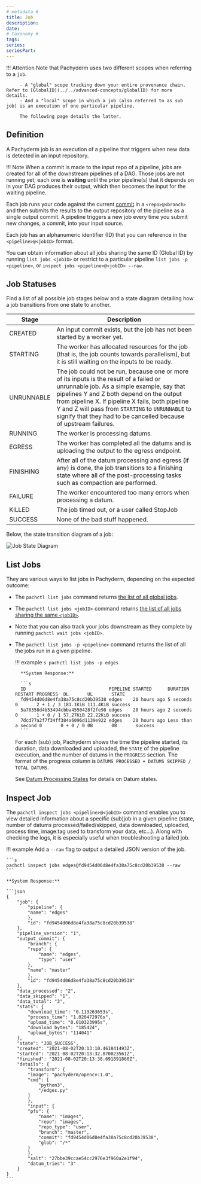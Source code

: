 ```yaml
---
# metadata # 
title: Job
description: 
date: 
# taxonomy #
tags: 
series:
seriesPart:
--- 
```


!!! Attention
         Note that Pachyderm uses two different scopes when referring to a `job`. 

         - A "global" scope tracking down your entire provenance chain. Refer to [GlobalID](../../advanced-concepts/globalID) for more details.
         - And a "local" scope in which a job (also referred to as sub job) is an execution of one particular pipeline. 
         
         The following page details the latter. 

## Definition

A Pachyderm job is an execution of a pipeline that triggers
when new data is detected in an input repository. 

!!! Note
        When a commit is made to the input repo of a pipeline, jobs are created for all of the downstream pipelines of a DAG. 
        Those jobs are not running yet; each one is **waiting** until the prior pipeline(s) that it depends on in your DAG produces their output, 
        which then becomes the input for the waiting pipeline.

Each job runs your code against the current [commit](../../data-concepts/commit/#commit) in a `<repo>@<branch>` and
then submits the results to the output repository of the pipeline as a single output commit. 
A pipeline triggers a new job every time you submit new changes, a commit, into your
input source.

Each job has an alphanumeric identifier (ID) that you can reference in the `<pipeline>@<jobID>` format.

You can obtain information about all jobs sharing the same ID (Global ID) by running `list jobs <jobID>` or restrict to a particular pipeline `list jobs -p <pipeline>`, or `inspect jobs <pipeline>@<jobID> --raw`.

## Job Statuses
Find a list of all possible job stages below and a state diagram detailing how a job transitions from one state to another.

| Stage     | Description  |
| --------- | ------------ |
|CREATED| An input commit exists, but the job has not been started by a worker yet.|
|STARTING| The worker has allocated resources for the job (that is, the job counts towards parallelism), but it is still waiting on the inputs to be ready.|
|UNRUNNABLE|The job could not be run, because one or more of its inputs is the result of a failed or unrunnable job. As a simple example, say that pipelines Y and Z both depend on the output from pipeline X.  If pipeline X fails, both pipeline Y and Z will pass from `STARTING` to `UNRUNNABLE` to signify that they had to be cancelled because of upstream failures.|
|RUNNING|The worker is processing datums.|
|EGRESS|The worker has completed all the datums and is uploading the output to the egress endpoint.|
|FINISHING| After all of the datum processing and egress (if any) is done, the job transitions to a finishing state where all of the post-processing tasks such as compaction are performed.|
|FAILURE|The worker encountered too many errors when processing a datum.|
|KILLED|The job timed out, or a user called StopJob|
|SUCCESS| None of the bad stuff happened.|

Below, the state transition diagram of a job: 

![Job State Diagram](../../images/job-state-diagram.png)

## List Jobs
They are various ways to list jobs in Pachyderm, depending on the expected outcome:

- The `pachctl list jobs` command returns [the list of all global jobs](../../advanced-concepts/globalID/#list-all-global-commits-and-global-jobs). 

- The `pachctl list jobs <jobID>` command returns [the list of all jobs sharing the same `<jobID>`](../../advanced-concepts/globalID/#list-all-commits-and-jobs-with-a-global-id). 

- Note that you can also track your jobs downstream as they complete by running `pachctl wait jobs <jobID>`. 

- The `pachctl list jobs -p <pipeline>` command returns the list of all the jobs run in a given pipeline.

    !!! example
        ```s
        pachctl list jobs -p edges
        ```

        **System Response:**

        ```s
        ID                               PIPELINE STARTED      DURATION           RESTART PROGRESS  DL       UL       STATE
        fd9454d06d8e4fa38a75c8cd20b39538 edges    20 hours ago 5 seconds          0       2 + 1 / 3 181.1KiB 111.4KiB success
        5a78358d4b53494cbba4550428f2fe98 edges    20 hours ago 2 seconds          0       1 + 0 / 1 57.27KiB 22.22KiB success
        7dcd77a2f7f34ff384a6096d1139e922 edges    20 hours ago Less than a second 0       0 + 0 / 0 0B       0B       success
        ```

    For each (sub) job, Pachyderm shows the time the pipeline started, its duration, data downloaded and uploaded, the `STATE` of the pipeline execution, and the number of datums in the `PROGRESS` section.
    The format of the progress column is `DATUMS PROCESSED + DATUMS SKIPPED / TOTAL DATUMS`.


    See [Datum Processing States](../../../concepts/pipeline-concepts/datum/datum-processing-states/) for details on Datum states.

## Inspect Job
The `pachctl inspect jobs <pipeline>@<jobID>` command enables you to view detailed
information about a specific (sub)job in a given pipeline (state, number of datums processed/failed/skipped, data downloaded, uploaded,
process time, image:tag used to transform your data, etc...). Along with checking the logs, it is especially useful when troubleshooting a failed job.


!!! example
    Add a `--raw` flag to output a detailed JSON version of the job.

    ```s
    pachctl inspect jobs edges@fd9454d06d8e4fa38a75c8cd20b39538 --raw
    ```

    **System Response:**

    ```json
    {
        "job": {
            "pipeline": {
            "name": "edges"
            },
            "id": "fd9454d06d8e4fa38a75c8cd20b39538"
        },
        "pipeline_version": "1",
        "output_commit": {
            "branch": {
            "repo": {
                "name": "edges",
                "type": "user"
            },
            "name": "master"
            },
            "id": "fd9454d06d8e4fa38a75c8cd20b39538"
        },
        "data_processed": "2",
        "data_skipped": "1",
        "data_total": "3",
        "stats": {
            "download_time": "0.113263653s",
            "process_time": "1.020472976s",
            "upload_time": "0.010323995s",
            "download_bytes": "185424",
            "upload_bytes": "114041"
        },
        "state": "JOB_SUCCESS",
        "created": "2021-08-02T20:13:10.461841493Z",
        "started": "2021-08-02T20:13:32.870023561Z",
        "finished": "2021-08-02T20:13:38.691891860Z",
        "details": {
            "transform": {
            "image": "pachyderm/opencv:1.0",
            "cmd": [
                "python3",
                "/edges.py"
            ]
            },
            "input": {
            "pfs": {
                "name": "images",
                "repo": "images",
                "repo_type": "user",
                "branch": "master",
                "commit": "fd9454d06d8e4fa38a75c8cd20b39538",
                "glob": "/*"
            }
            },
            "salt": "27bbe39ccae54cc2976e3f960a2e1f94",
            "datum_tries": "3"
        }
    }
    ```



